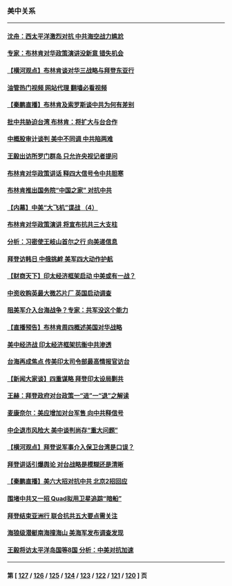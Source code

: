 ### 美中关系
---
#### [沈舟：西太平洋激烈对抗 中共海空战力尴尬](../../pages/nf1412576/n13746437.md?05271645) 
#### [专家：布林肯对华政策演讲没新意 错失机会](../../pages/nf1412576/n13746443.md?05271645) 
#### [【横河观点】布林肯谈对华三战略与拜登东亚行](../../pages/nf1412576/n13746248.md?05271645) 
#### [油管热门视频 网站代理 翻墙必看视频](http://209.222.30.114:81/youtube.html?05271645)
#### [【秦鹏直播】布林肯及索罗斯谈中共为何有差别](../../pages/nf1412576/n13746199.md?05271645) 
#### [批中共胁迫台湾 布林肯：将扩大与台合作](../../pages/nf1412576/n13746184.md?05271645) 
#### [中概股审计谈判 美中不同调 中共陷两难](../../pages/nf1412576/n13746049.md?05271645) 
#### [王毅出访所罗门群岛 只允许央视记者提问](../../pages/nf1412576/n13746105.md?05271645) 
#### [布林肯对华政策讲话 释四大信号令中共胆寒](../../pages/nf1412576/n13746116.md?05271645) 
#### [布林肯推出国务院“中国之家” 对抗中共](../../pages/nf1412576/n13746025.md?05271645) 
#### [【内幕】中美“大飞机”谍战 （4）](../../pages/nf1412576/n13745555.md?05271645) 
#### [布林肯对华政策演讲 将宣布抗共三大支柱](../../pages/nf1412576/n13745974.md?05271645) 
#### [分析：习密使王岐山首尔之行 向美递信息](../../pages/nf1412576/n13745482.md?05271645) 
#### [拜登访韩日 中俄挑衅 美军四大动作护航](../../pages/nf1412576/n13745423.md?05271645) 
#### [【财商天下】印太经济框架启动 中美或有一战？](../../pages/nf1412576/n13745214.md?05271645) 
#### [中资收购英最大微芯片厂 英国启动调查](../../pages/nf1412576/n13745209.md?05271645) 
#### [阻美军介入台海战争？专家：共军没这个能力](../../pages/nf1412576/n13745064.md?05271645) 
#### [【直播预告】布林肯周四概述美国对华战略](../../pages/nf1412576/n13745109.md?05271645) 
#### [美中经济战 印太经济框架抗衡中共渗透](../../pages/nf1412576/n13744604.md?05271645) 
#### [台海再成焦点 传美印太司令部最高情报官访台](../../pages/nf1412576/n13744969.md?05271645) 
#### [【新闻大家谈】四重谋略 拜登印太设局剿共](../../pages/nf1412576/n13744616.md?05271645) 
#### [王赫：拜登政府对台政策一“进”一“退”之解读](../../pages/nf1412576/n13744611.md?05271645) 
#### [麦康奈尔：美应增加对台军售 向中共释信号](../../pages/nf1412576/n13744626.md?05271645) 
#### [中企退市风险大 美中谈判尚存“重大问题”](../../pages/nf1412576/n13744554.md?05271645) 
#### [【横河观点】拜登说军事介入保卫台湾是口误？](../../pages/nf1412576/n13744504.md?05271645) 
#### [拜登讲话引爆舆论 对台战略是模糊还是清晰](../../pages/nf1412576/n13744490.md?05271645) 
#### [【秦鹏直播】美六大招对抗中共 北京2招回应](../../pages/nf1412576/n13744499.md?05271645) 
#### [围堵中共又一招 Quad拟用卫星追踪“暗船”](../../pages/nf1412576/n13744412.md?05271645) 
#### [拜登结束亚洲行 联合抗共五大要点需关注](../../pages/nf1412576/n13744373.md?05271645) 
#### [海狼级潜艇南海撞海山 美海军发布调查发现](../../pages/nf1412576/n13744438.md?05271645) 
#### [王毅将访太平洋岛国等8国 分析：中美对抗加速](../../pages/nf1412576/n13743965.md?05271645) 

---
#### 第 [ [127](./127.md?05271645) / [126](./126.md?05271645) / [125](./125.md?05271645) / [124](./124.md?05271645) / [123](./123.md?05271645) / [122](./122.md?05271645) / [121](./121.md?05271645) / [120](./120.md?05271645) ] 页
